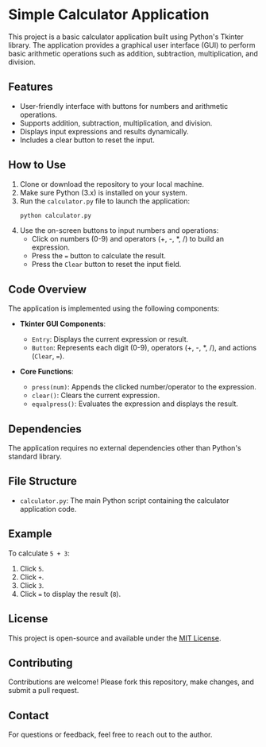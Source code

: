 
# Simple Calculator Application

This project is a basic calculator application built using Python's Tkinter library. The application provides a graphical user interface (GUI) to perform basic arithmetic operations such as addition, subtraction, multiplication, and division.

## Features

- User-friendly interface with buttons for numbers and arithmetic operations.
- Supports addition, subtraction, multiplication, and division.
- Displays input expressions and results dynamically.
- Includes a clear button to reset the input.

## How to Use

1. Clone or download the repository to your local machine.
2. Make sure Python (3.x) is installed on your system.
3. Run the `calculator.py` file to launch the application:
   ```bash
   python calculator.py
   ```
4. Use the on-screen buttons to input numbers and operations:
   - Click on numbers (0-9) and operators (+, -, *, /) to build an expression.
   - Press the `=` button to calculate the result.
   - Press the `Clear` button to reset the input field.

## Code Overview

The application is implemented using the following components:

- **Tkinter GUI Components**:
  - `Entry`: Displays the current expression or result.
  - `Button`: Represents each digit (0-9), operators (+, -, *, /), and actions (`Clear`, `=`).

- **Core Functions**:
  - `press(num)`: Appends the clicked number/operator to the expression.
  - `clear()`: Clears the current expression.
  - `equalpress()`: Evaluates the expression and displays the result.

## Dependencies

The application requires no external dependencies other than Python's standard library.

## File Structure

- `calculator.py`: The main Python script containing the calculator application code.

## Example

To calculate `5 + 3`:
1. Click `5`.
2. Click `+`.
3. Click `3`.
4. Click `=` to display the result (`8`).

## License

This project is open-source and available under the [MIT License](LICENSE).

## Contributing

Contributions are welcome! Please fork this repository, make changes, and submit a pull request.

## Contact

For questions or feedback, feel free to reach out to the author.
